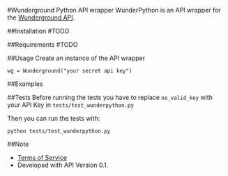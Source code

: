 #Wunderground Python API wrapper
WunderPython is an API wrapper for the [Wunderground API](http://www.wunderground.com/weather/api/).

##Installation
    #TODO

##Requirements
    #TODO

##Usage
Create an instance of the API wrapper

    wg = Wunderground("your secret api key")

##Examples

##Tests
Before running the tests you have to replace `no_valid_key` with your API Key in `tests/test_wunderpython.py`

Then you can run the tests with:
    
    python tests/test_wunderpython.py
    

##Note
* [Terms of Service](http://www.wunderground.com/weather/api/d/terms.html)
* Developed with API Version 0.1.
